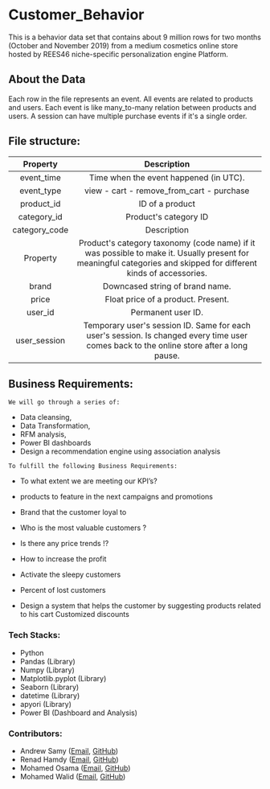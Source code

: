 # Customer_Behavior
This is a behavior data set that contains about 9 million rows for two months (October and November 2019) from a medium cosmetics online store hosted by REES46 niche-specific personalization engine Platform. 


## About the Data 
Each row in the file represents an event. All events are related to products and users. Each event is like many_to-many relation between products and users. A session can have multiple purchase events if it's a single order.

## File structure:
| Property | Description |
 | :---: | :---: |
 | event_time | Time when the event happened (in UTC). |
| event_type |  view - cart - remove_from_cart - purchase |
| product_id | ID of a product |
| category_id | Product's category ID |
| category_code | Description |
| Property | Product's category taxonomy (code name) if it was possible to make it. Usually present for meaningful categories and skipped for different kinds of accessories. |
| brand | Downcased string of brand name. |
| price | Float price of a product. Present.  |
| user_id | Permanent user ID. |
| user_session | Temporary user's session ID. Same for each user's session. Is changed every time user comes back to the online store after a long pause.|

## Business Requirements:

 `We will go through a series of:`
 
 - Data cleansing,  
 - Data Transformation,  
 - RFM analysis,  
 - Power BI dashboards
 - Design a recommendation engine using association analysis
 
 
 `To fulfill the following Business Requirements:`


- To what extent we are meeting our KPI’s?

- products to feature in the next campaigns and promotions

- Brand that the customer loyal to 

- Who is the most valuable customers ?

- Is there any price trends !?

- How to increase the profit

- Activate the sleepy customers 

- Percent of lost customers 

- Design a system that helps the customer by suggesting products related to his cart Customized discounts 


### Tech Stacks:
- Python
- Pandas (Library)
- Numpy (Library)
- Matplotlib.pyplot (Library)
- Seaborn (Library)
- datetime (Library)
- apyori (Library)
- Power BI (Dashboard and Analysis)


### Contributors:
- Andrew Samy ([Email](andrew.samy.hanna1998@gmail.com), [GitHub](https://github.com/IIAndrewII))
- Renad Hamdy ([Email](renadhamdy3@gmail.com), [GitHub]())
- Mohamed Osama ([Email](Mohamed7osama7@gmail.com), [GitHub]())
- Mohamed Walid ([Email](), [GitHub]())

